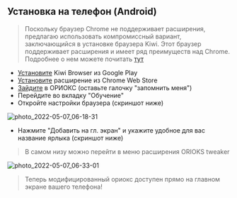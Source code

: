 ## Установка на телефон (Android)

> Поскольку браузер Chrome не поддерживает расширения,
> предлагаю использовать компромиссный вариант,
> заключающийся в установке браузера Kiwi.
> Этот браузер поддерживает расширения
> и имеет ряд преимуществ над Chrome.
> Подробнее о нем можете почитать [тут](https://kiwibrowser.com)

- [Установите](https://play.google.com/store/apps/details?id=com.kiwibrowser.browser) Kiwi Browser из Google Play
- [Установите](https://chrome.google.com/webstore/detail/orioks-tweaker/efgdenjhcmladhmbjcmmeobggibfogep) расширение из Chrome Web Store
- [Зайдите](https://orioks.miet.ru) в ОРИОКС (оставьте галочку "запомнить меня")
- Перейдите во вкладку "Обучение"
- Откройте настройки браузера (скриншот ниже)

![photo_2022-05-07_06-18-31](https://user-images.githubusercontent.com/47709593/167236170-0e2291ed-387b-4e23-912f-04fc6bb65c3d.jpg)
- Нажмите "Добавить на гл. экран" и укажите удобное для вас название ярлыка (скриншот ниже)
> В самом низу можно перейти в меню расширения ORIOKS tweaker

![photo_2022-05-07_06-33-01](https://user-images.githubusercontent.com/47709593/167236562-ae5dac33-50a5-4c10-aa3d-aa4bb71aba82.jpg)
> Теперь модифицированный ориокс доступен
> прямо на главном экране вашего телефона!